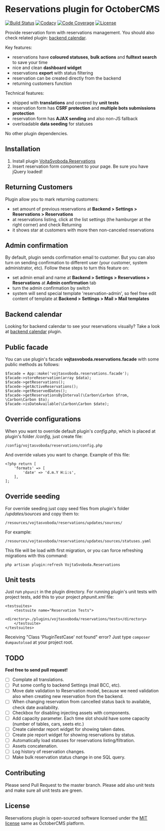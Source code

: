 # Reservations plugin for OctoberCMS

[![Build Status](https://travis-ci.org/vojtasvoboda/oc-reservations-plugin.svg?branch=master)](https://travis-ci.org/vojtasvoboda/oc-reservations-plugin)
[![Codacy](https://img.shields.io/codacy/d46420185c9046db8208ab16d358a0d3.svg)](https://www.codacy.com/app/vojtasvoboda/oc-reservations-plugin)
[![Code Coverage](https://scrutinizer-ci.com/g/vojtasvoboda/oc-reservations-plugin/badges/coverage.png?b=master)](https://scrutinizer-ci.com/g/vojtasvoboda/oc-reservations-plugin/?branch=master)
[![License](https://img.shields.io/badge/license-MIT-blue.svg)](https://github.com/vojtasvoboda/oc-reservations-plugin/blob/master/LICENSE)

Provide reservation form with reservations management. You should also check related plugin: [backend calendar](http://octobercms.com/plugin/vojtasvoboda-reservationscalendar).

Key features:

- reservations have **coloured statuses**, **bulk actions** and **fulltext search** to save your time
- nice and clean **dashboard widget**
- reservations **export** with status filtering
- reservation can be created directly from the backend
- returning customers function

Technical features:

- shipped with **translations** and covered by **unit tests**
- reservation form has **CSRF protection** and **multiple bots submissions protection**
- reservation form has **AJAX sending** and also non-JS fallback
- overloadable **data seeding** for statuses

No other plugin dependencies.

## Installation

1. Install plugin [VojtaSvoboda.Reservations](http://octobercms.com/plugin/vojtasvoboda-reservations)
2. Insert reservation form component to your page. Be sure you have jQuery loaded!

## Returning Customers

Plugin allow you to mark returning customers:

- set amount of previous reservations at **Backend > Settings > Reservations > Reservations** 
- at reservations listing, click at the list settings (the hamburger at the right corner) and check Returning
- it shows star at customers with more then <your-threshold> non-canceled reservations

## Admin confirmation

By default, plugin sends confirmation email to customer. But you can also turn on sending confirmation to different user 
(your customer, system administrator, etc). Follow these steps to turn this feature on:

- set admin email and name at **Backend > Settings > Reservations > Reservations** at **Admin confirmation** tab
- turn the admin confirmation by switch
- system will send special template 'reservation-admin', so feel free edit content of template at **Backend > Settings > Mail > Mail templates**

## Backend calendar

Looking for backend calendar to see your reservations visually? Take a look at [backend calendar](http://octobercms.com/plugin/vojtasvoboda-reservationscalendar) plugin.

## Public facade

You can use plugin's facade **vojtasvoboda.reservations.facade** with some public methods as follows:

```
$facade = App::make('vojtasvoboda.reservations.facade');
$facade->storeReservation(array $data);
$facade->getReservations();
$facede->getActiveReservations();
$facade->getReservedDates();
$facade->getReservationsByInterval(\Carbon\Carbon $from, \Carbon\Carbon $to);
$facade->isDateAvailable(\Carbon\Carbon $date);
```

## Override configurations

When you want to override default plugin's *config.php*, which is placed at plugin's folder */config*, just create file:

`/config/vojtasvoboda/reservations/config.php`

And override values you want to change. Example of this file:

```
<?php return [
    'formats' => [
        'date' => 'd.m.Y H:i:s',
    ],
];
```

## Override seeding

For override seeding just copy seed files from plugin's folder */updates/sources* and copy them to:
 
`/resources/vojtasvoboda/reservations/updates/sources/`

For example:

`/resources/vojtasvoboda/reservations/updates/sources/statuses.yaml`

This file will be load with first migration, or you can force refreshing migrations with this command:

`php artisan plugin:refresh VojtaSvoboda.Reservations`

## Unit tests

Just run `phpunit` in the plugin directory. For running plugin's unit tests with project tests,
add this to your project *phpunit.xml* file:

```
<testsuites>
    <testsuite name="Reservation Tests">
        <directory>./plugins/vojtasvoboda/reservations/tests</directory>
    </testsuite>
</testsuites>
```

Receiving "Class 'PluginTestCase' not found" error? Just type `composer dumpautoload` at your project root.

## TODO

**Feel free to send pull request!**

- [ ] Complate all translations.
- [ ] Put some config to backend Settings (mail BCC, etc).
- [ ] Move date validation to Reservation model, because we need validation also when creating new reservation from the backend.
- [ ] When changing reservation from cancelled status back to available, check date availability.
- [ ] Checkbox for disabling injecting assets with components.
- [ ] Add capacity parameter. Each time slot should have some capacity (number of tables, cars, seets etc.)
- [ ] Create calendar report widget for showing taken dates.
- [ ] Create pie report widget for showing reservations by status.
- [ ] Automatically load statuses for reservations listing/filtration.
- [ ] Assets concatenation.
- [ ] Log history of reservation changes.
- [ ] Make bulk reservation status change in one SQL query.

## Contributing

Please send Pull Request to the master branch. Please add also unit tests and make sure all unit tests are green.

## License

Reservations plugin is open-sourced software licensed under the [MIT license](http://opensource.org/licenses/MIT) same as OctoberCMS platform.
